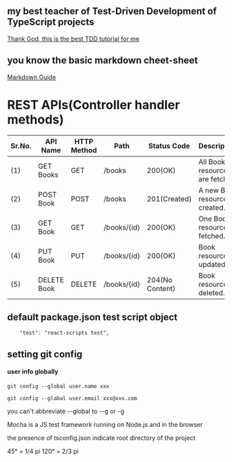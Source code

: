 ## my best teacher of Test-Driven Development of TypeScript projects
[Thank God, this is the best TDD tutorial for me](https://medium.com/swlh/how-to-setting-up-unit-tests-with-typescript-871c0f4f1609)

## you know the basic markdown cheet-sheet
[Markdown Guide](https://www.markdownguide.org/cheat-sheet/)

# REST APIs(Controller handler methods)

Sr.No. | API Name | HTTP Method | Path | Status Code | Description
------ | -------- | ----------- | ---- | ----------- | -----------
(1) | GET Books | GET | /books | 200(OK) | All Books resources are fetched.
(2) | POST Book | POST | /books | 201(Created) | A new Book resource is created.
(3) | GET Book | GET | /books/{id} | 200(OK) | One Book resource is fetched.
(4) | PUT Book | PUT | /books/{id} | 200(OK) | Book resource is updated.
(5) | DELETE Book | DELETE | /books/{id} | 204(No Content) | Book resource is deleted.

## default package.json test script object
```
    "test": "react-scripts test",
```

## setting git config

#### user info globally

```
git config --global user.name xxx
```

```
git config --glabal user.email xxx@xxx.com
```

you can't abbreviate --global to --g or -g


Mocha is a JS test framework running on Node.js and in the browser

the presence of tsconfig.json indicate root directory of the project

45° = 1/4 pi
120° = 2/3 pi
